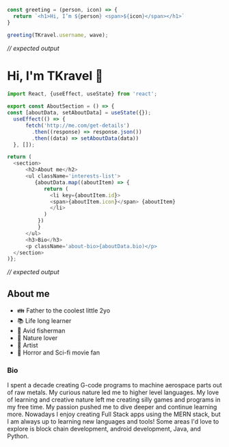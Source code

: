 
```javascript
const greeting = (person, icon) => {
  return `<h1>Hi, I’m ${person} <span>${icon}</span></h1>`
}

greeting(TKravel.username, wave);
```
*// expected output*


# Hi, I'm TKravel 👋


```javascript
import React, {useEffect, useState} from 'react';

export const AboutSection = () => {
const [aboutData, setAboutData] = useState({});
  useEffect(() => {
      fetch('http://me.com/get-details')
        .then((response) => response.json())
        .then((data) => setAboutData(data))
  }, []);

return (
  <section>
      <h2>About me</h2>
      <ul className='interests-list'>
         {aboutData.map((aboutItem) => {
            return (
              <li key={aboutItem.id}>
              <span>{aboutItem.icon}</span> {aboutItem}
              </li>
            )
          })
          }
      </ul>
      <h3>Bio</h3>
      <p className='about-bio>{aboutData.bio)</p>
  </section>
)};
```
*// expected output*


## About me

- :family: Father to the coolest little 2yo
- :books: Life long learner
- :fishing_pole_and_fish: Avid fisherman
- :deciduous_tree: Nature lover
- :art: Artist
- :ghost: Horror and Sci-fi movie fan

### Bio

I spent a decade creating G-code programs to machine aerospace parts out of raw metals. My curious nature led me to higher level languages. My love of learning and creative nature left me creating silly games and programs in my free time. My passion pushed me to dive deeper and continue learning more. Nowadays I enjoy creating Full Stack apps using the MERN stack, but I am always up to learning new languages and tools! Some areas I'd love to explore is block chain development, android development, Java, and Python.


<!---
TKravel/TKravel is a ✨ special ✨ repository because its `README.md` (this file) appears on your GitHub profile.
You can click the Preview link to take a look at your changes.
--->
